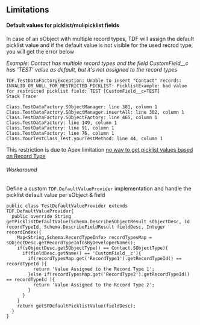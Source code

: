 
## Limitations 


#### Default values for picklist/mulipicklist fields 


In case of an sObject with multiple record types, TDF will assign the default picklist value and if the default value is not visible for the used recrod type, you will get the error below

*Example: Contact has multiple record types and the field CustomField__c has 'TEST' value as default, but it's not assigned to the record types*
	
    TDF.TestDataFactoryException: Unable to insert "Contact" records: 
    INVALID_OR_NULL_FOR_RESTRICTED_PICKLIST: PicklistExample: bad value for restricted picklist field: TEST [CustomField__c=TEST]
    Stack Trace 

    Class.TestDataFactory.SObjectManager: line 381, column 1
    Class.TestDataFactory.SObjectManager.insertAll: line 302, column 1
    Class.TestDataFactory.SObjectFactory: line 465, column 1
    Class.TestDataFactory: line 149, column 1
    Class.TestDataFactory: line 91, column 1
    Class.TestDataFactory: line 76, column 1
    Class.YourTestClass_Test.yourTestMethod: line 44, column 1

This restriction is due to Apex limitation [no way to get picklist values based on Record Type](https://success.salesforce.com/ideaView?id=08730000000gNpLAAU) 

###### Workaround

Define a custom ``TDF.DefaultValueProvider`` implementation and handle the picklist default value per sObject & field


  ```apex
public class TestDefaultValueProvider extends TDF.DefaultValueProvider{
    public override String getPicklistDefaultValue(Schema.DescribeSObjectResult sObjectDesc, Id recordTypeId, Schema.DescribeFieldResult fieldDesc, Integer recordIndex){
      Map<String,Schema.RecordTypeInfo> recordTypesMap = sObjectDesc.getRecordTypeInfosByDeveloperName();
      if(sObjectDesc.getSObjectType() == Contact.SObjectType){
        if(fieldDesc.getName() == 'CustomField__c'){
          if(recordTypesMap.get('RecordType1').getRecordTypeId() == recordTypeId ){
            return 'Value Assigned to the Record Type 1';
          }else if(recordTypesMap.get('RecordType2').getRecordTypeId() == recordTypeId ){
            return 'Value Assigned to the Record Type 2';
          }
        }
      }
      return getSFDefaultPicklistValue(fieldDesc);
    }
  }
  ```
